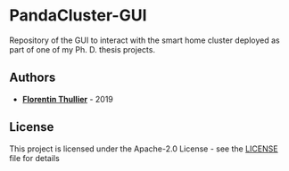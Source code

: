 # PandaCluster-GUI

Repository of the GUI to interact with the smart home cluster deployed as part of one of my Ph. D. thesis projects.

## Authors

* [**Florentin Thullier**](https://github.com/FlorentinTh) - 2019

## License

This project is licensed under the Apache-2.0 License - see the [LICENSE](LICENSE) file for details
